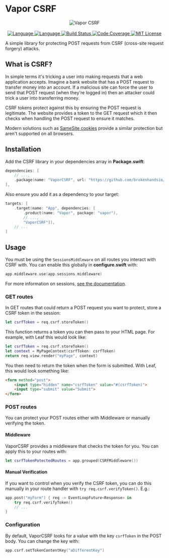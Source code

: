 # Vapor CSRF

<p align="center">
    <img src="https://user-images.githubusercontent.com/9938337/92254623-14060f00-eec9-11ea-90e4-f6a52136aa67.png" alt="Vapor CSRF">
    <br>
    <br>
    <a href="https://vapor.codes">
        <img src="http://img.shields.io/badge/Vapor-4-brightgreen.svg" alt="Language">
    </a>
    <a href="https://swift.org">
        <img src="http://img.shields.io/badge/Swift-5.2-brightgreen.svg" alt="Language">
    </a>
    <a href="https://github.com/brokenhandsio/vapor-csrf/actions">
         <img src="https://github.com/brokenhandsio/vapor-csrf/workflows/CI/badge.svg?branch=main" alt="Build Status">
    <a href="https://codecov.io/gh/brokenhandsio/vapor-csrf">
        <img src="https://codecov.io/gh/brokenhandsio/vapor-csrf/branch/main/graph/badge.svg" alt="Code Coverage">
    </a>
    <a href="https://raw.githubusercontent.com/brokenhandsio/vapor-csrf/main/LICENSE">
        <img src="https://img.shields.io/badge/license-MIT-blue.svg" alt="MIT License">
    </a>
</p>

A simple library for protecting POST requests from CSRF (cross-site request forgery) attacks.

## What is CSRF?

In simple terms it's tricking a user into making requests that a web application accepts. Imagine a bank website that has a POST request to transfer money into an account. If a malicious site can force the user to send that POST request (when they're logged in) then an attacker could trick a user into transferring money. 

CSRF tokens protect against this by ensuring the POST request is legitimate. The website provides a token to the GET request which it then checks when handling the POST request to ensure it matches.

Modern solutions such as [SameSite cookies](https://developer.mozilla.org/en-US/docs/Web/HTTP/Headers/Set-Cookie/SameSite) provide a similar protection but aren't supported on all browsers.

## Installation

Add the CSRF library in your dependencies array in **Package.swift**:

```swift
dependencies: [
    // ...,
    .package(name: "VaporCSRF", url: "https://github.com/brokenhandsio/vapor-csrf.git", from: "1.0.0")
],
```

Also ensure you add it as a dependency to your target:

```swift
targets: [
    .target(name: "App", dependencies: [
        .product(name: "Vapor", package: "vapor"), 
        // ..., 
        "VaporCSRF"]),
    // ...
]
```

## Usage

You must be using the `SessionsMiddleware` on all routes you interact with CSRF with. You can enable this globally in **configure.swift** with:

```swift
app.middleware.use(app.sessions.middleware)
```

For more information on sessions, [see the documentation](https://docs.vapor.codes/4.0/sessions/).

### GET routes

In GET routes that could return a POST request you want to protect, store a CSRF token in the session:

```swift
let csrfToken = req.csrf.storeToken()
```

This function returns a token you can then pass to your HTML page. For example, with Leaf this would look like:

```swift
let csrfToken = req.csrf.storeToken()
let context = MyPageContext(csrfToken: csrfToken)
return req.view.render("myPage", context)
```

You then need to return the token when the form is submitted. With Leaf, this would look something like:

```html
<form method="post">
    <input type="hidden" name="csrfToken" value="#(csrfToken)">
    <input type="submit" value="Submit">
</form>
```

### POST routes

You can protect your POST routes either with Middleware or manually verifying the token.

#### Middleware

VaporCSRF provides a middleware that checks the token for you. You can apply this to your routes with:

```swift
let csrfTokenPotectedRoutes = app.grouped(CSRFMiddleware())
```

#### Manual Verification

If you want to control when you verify the CSRF token, you can do this manually in your route handler with `try req.csrf.verifyToken()`. E.g.:

```swift
app.post("myForm") { req -> EventLoopFuture<Response> in
    try req.csrf.verifyToken()
    // ...
}
```

### Configuration

By default, VaporCSRF looks for a value with the key `csrfToken` in the POST body. You can change the key with:

```swift
app.csrf.setTokenContentKey("aDifferentKey")
```
